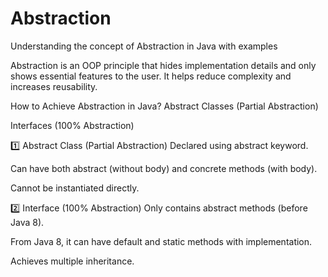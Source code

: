 # Abstraction
Understanding the concept of Abstraction in Java with examples


Abstraction is an OOP principle that hides implementation details and only shows essential features to the user. It helps reduce complexity and increases reusability.

How to Achieve Abstraction in Java?
Abstract Classes (Partial Abstraction)

Interfaces (100% Abstraction)

1️⃣ Abstract Class (Partial Abstraction)
Declared using abstract keyword.

Can have both abstract (without body) and concrete methods (with body).

Cannot be instantiated directly.

2️⃣ Interface (100% Abstraction)
Only contains abstract methods (before Java 8).

From Java 8, it can have default and static methods with implementation.

Achieves multiple inheritance.
